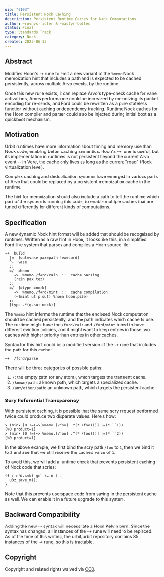 ```yaml
---
uip: "0103"
title: Persistent Nock Caching
description: Persistent Runtime Caches for Nock Computations
author: ~rovnys-ricfer & ~mastyr-bottec
status: Final
type: Standards Track
category: Nock
created: 2023-06-13
---
```


## Abstract

Modifies Hoon's `~+` rune to emit a new variant of the `%memo` Nock memoization hint that includes a path and is expected to be cached persistently, across multiple Arvo events, by the runtime.

Once this new rune exists, it can replace Arvo's type-check cache for vane activations, Ames performance could be increased by memoizing its packet encoding for re-sends, and Ford could be rewritten as a pure stateless function without caching or dependency tracking.  Runtime Nock caches for the Hoon compiler and parser could also be injected during initial boot as a quickboot mechanism.

## Motivation

Urbit runtimes have more information about timing and memory use than Nock code, enabling better caching semantics.  Hoon's `~+` rune is useful, but its implementation in runtimes is not persistent beyond the current Arvo event -- in Vere, the cache only lives as long as the current "road" (Nock virtualization level).

Complex caching and deduplication systems have emerged in various parts of Arvo that could be replaced by a persistent memoization cache in the runtime.

The hint for memoization should also include a path to tell the runtime which part of the system is running this code, to enable multiple caches that are tuned differently for different kinds of computations.

## Specification

A new dynamic Nock hint format will be added that should be recognized by runtimes.  Written as a raw hint in Hoon, it looks like this, in a simplified Ford-like system that parses and compiles a Hoon source file:

```hoon
++  build
  |=  [sut=vase pax=path tex=cord]
  ^-  vase
  ::
  =/  =hoon
    ~>  %memo./ford/rain  ::  cache parsing
    (rain pax tex)
  ::
  =/  [=type =nock]
    ~>  %memo./ford/mint  ::  cache compilation
    (~(mint ut p.sut) %noun hoon.pile)
  ::
  [type .*(q.sut nock)]
```

The `%memo` hint informs the runtime that the enclosed Nock computation should be cached persistently, and the path indicates which cache to use.  The runtime might have the `/ford/rain` and `/ford/mint` tuned to have different eviction policies, and it might want to keep entries in those two caches with higher priority than entries in other caches.

Syntax for this hint could be a modified version of the `~+` rune that includes the path for this cache:

```hoon
~+  /ford/parse
```

There will be three categories of possible paths:
1. `/`: the empty path (or any atom), which targets the transient cache.
2. `/known/path`: a known path, which targets a specialized cache.
3. `/any/other/path`: an unknown path, which targets the persistent cache.

### Scry Referential Transparency

With persistent caching, it is possible that the same scry request performed
twice could produce two disparate values. Here's how:
```
> (mink [0 !=(~>(%memo.[/foo] .^(* /foo)))] |=(* ``1))
[%0 product=1]
> (mink [0 !=(~>(%memo.[/foo] .^(* /foo)))] |=(* ``2))
[%0 product=1]
```

In the above example, we first bind the scry path `/foo` to `1`, then we bind
it to `2` and see that we still receive the cached value of `1`.

To avoid this, we will add a runtime check that prevents persistent
caching of Nock code that scries:
```
if ( u3R->ski.gul != 0 ) {
  u3z_save_m();
}
```

Note that this prevents userspace code from saving in the persistent cache as well. 
We can enable it in a future upgrade to this system.

## Backward Compatibility

Adding the new `~+` syntax will necessitate a Hoon Kelvin burn.  Since the syntax has changed, all instances of the `~+` rune will need to be replaced.  As of the time of this writing, the urbit/urbit repository contains 85 instances of the `~+` rune, so this is tractable.

## Copyright

Copyright and related rights waived via [CC0](../LICENSE.md).
